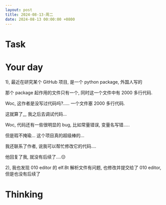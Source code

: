 ```yaml
---
layout: post
title: 2024-08-13-周二
date: 2024-08-13 00:00:00 +0800
---
```







# Task


# Your day

1), 最近在研究某个 GitHub 项目, 是一个 python package, 外国人写的

那个 package 起作用的文件只有一个, 同时这一个文件中有 2000 多行代码.

Woc, 这作者是没写过代码吗?..... 一个文件塞 2000 多行代码.

这就算了,,, 我之后去调试代码...

Woc, 代码还有一些很明显的 bug, 比如常量错误, 变量名写错.....

但是瑕不掩瑜... 这个项目真的超级棒的...

我还联系了作者, 说我可以帮忙修改它的代码.... 

他回复了我, 就没有后续了....😔

2), 我也发现 010 editor 的 elf.Bt 解析文件有问题, 也修改并提交给了 010 editor, 但是也没有后续了


# Thinking



